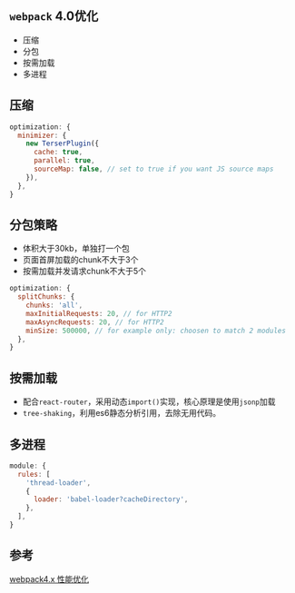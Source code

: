 ## `webpack` 4.0优化
* 压缩
* 分包
* 按需加载
* 多进程

## 压缩
```js
optimization: {
  minimizer: {
    new TerserPlugin({
      cache: true,
      parallel: true,
      sourceMap: false, // set to true if you want JS source maps
    }),
  },
}
```

## 分包策略
* 体积大于30kb，单独打一个包
* 页面首屏加载的chunk不大于3个
* 按需加载并发请求chunk不大于5个

```js
optimization: {
  splitChunks: {
    chunks: 'all',
    maxInitialRequests: 20, // for HTTP2
    maxAsyncRequests: 20, // for HTTP2
    minSize: 500000, // for example only: choosen to match 2 modules
  },
}
```

## 按需加载
* 配合`react-router`，采用动态`import()`实现，核心原理是使用`jsonp`加载
* `tree-shaking`，利用es6静态分析引用，去除无用代码。

## 多进程
```js
module: {
  rules: [
    'thread-loader',
    {
      loader: 'babel-loader?cacheDirectory',
    },
  ],
}
```

## 参考
[webpack4.x 性能优化](https://juejin.im/post/6844903774310367246)
